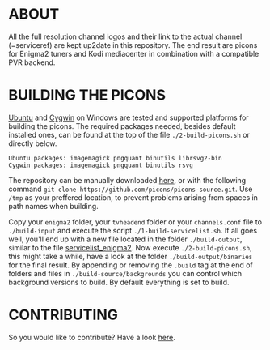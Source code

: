ABOUT
=====

All the full resolution channel logos and their link to the actual channel (=serviceref) are kept up2date in this repository. The end result are picons for Enigma2 tuners and Kodi mediacenter in combination with a compatible PVR backend.

BUILDING THE PICONS
===================

[Ubuntu](http://www.ubuntu.com/download) and [Cygwin](https://cygwin.com/install.html) on Windows are tested and supported platforms for building the picons. The required packages needed, besides default installed ones, can be found at the top of the file `./2-build-picons.sh` or directly below.
```
Ubuntu packages: imagemagick pngquant binutils librsvg2-bin
Cygwin packages: imagemagick pngquant binutils rsvg
```

The repository can be manually downloaded [here](https://github.com/picons/picons-source/archive/master.zip), or with the following command `git clone https://github.com/picons/picons-source.git`. Use `/tmp` as your preffered location, to prevent problems arising from spaces in path names when building.

Copy your `enigma2` folder, your `tvheadend` folder or your `channels.conf` file to `./build-input` and execute the script `./1-build-servicelist.sh`. If all goes well, you'll end up with a new file located in the folder `./build-output`, similar to the file [servicelist_enigma2](https://gist.github.com/picons/c301a97d070797eb64b9). Now execute `./2-build-picons.sh`, this might take a while, have a look at the folder `./build-output/binaries` for the final result. By appending or removing the `.build` tag at the end of folders and files in `./build-source/backgrounds` you can control which background versions to build. By default everything is set to build.

CONTRIBUTING
============

So you would like to contribute? Have a look [here](https://github.com/picons/picons-source/blob/master/CONTRIBUTING.md).
